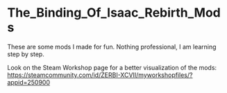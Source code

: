 # The_Binding_Of_Isaac_Rebirth_Mods
These are some mods I made for fun.
Nothing professional, I am learning step by step.

Look on the Steam Workshop page for a better visualization of the mods: https://steamcommunity.com/id/ZERBI-XCVII/myworkshopfiles/?appid=250900
